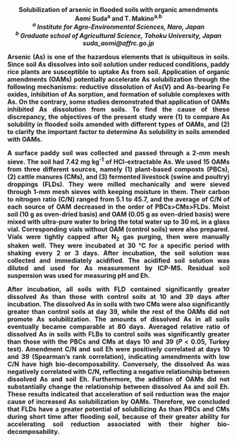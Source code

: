 <center><strong>Solubilization of arsenic in flooded soils with organic amendments <strong>

<center><strong>Aomi Suda<sup>a</sup></strong> and T. Makino<sup>a,b</sup>

<center><i><sup>a</sup> Institute for Agro-Environmental Sciences, Naro, Japan</i>

<center><i><sup>b</sup> Graduate school of Agricultural Science, Tohoku University, Japan</i>

<center><i>suda_aomi@affrc.go.jp</i>

<p style=text-align:justify>Arsenic (As) is one of the hazardous elements that is ubiquitous in
soils. Since soil As dissolves into soil solution under reduced
conditions, paddy rice plants are susceptible to uptake As from soil.
Application of organic amendments (OAMs) potentially accelerate As
solubilization through the following mechanisms: reductive dissolution
of As(V) and As-bearing Fe oxides, inhibition of As sorption, and
formation of soluble complexes with As. On the contrary, some studies
demonstrated that application of OAMs inhibited As dissolution from
soils. To find the cause of these discrepancy, the objectives of the
present study were (1) to compare As solubility in flooded soils amended
with different types of OAMs, and (2) to clarify the important factor to
determine As solubility in soils amended with OAMs.

<p style=text-align:justify>A surface paddy soil was collected and passed through a 2-mm mesh sieve.
The soil had 7.42 mg kg<sup>-1</sup> of HCl-extractable As. We used 15 OAMs from
three different sources, namely (1) plant-based composts (PBCs), (2)
cattle manures (CMs), and (3) fermented livestock (swine and poultry)
droppings (FLDs). They were milled mechanically and were sieved through
1-mm mesh sieves with keeping moisture in them. Their carbon to nitrogen
ratio (C/N) ranged from 5.1 to 45.7, and the average of C/N of each
source of OAM decreased in the order of PBCs&gt;CMs&gt;FLDs. Moist soil
(10 g as oven-dried basis) and OAM (0.05 g as oven-dried basis) were
mixed with ultra-pure water to bring the total water up to 30 mL in a
glass vial. Corresponding vials without OAM (control soils) were also
prepared. Vials were tightly capped after N<sub>2</sub> gas purging, then were
manually shaken well. They were incubated at 30 °C for a specific period
with shaking every 2 or 3 days. After incubation, the soil solution was
collected and immediately acidified. The acidified soil solution was
diluted and used for As measurement by ICP-MS. Residual soil suspension
was used for measuring pH and Eh.

<p style=text-align:justify>After incubation, all soils with FLD contained significantly greater
dissolved As than those with control soils at 10 and 39 days after
incubation. The dissolved As in soils with two CMs were also
significantly greater than control soils at day 39, while the rest of
the OAMs did not promote As solubilization. The amounts of dissolved As
in all soils eventually became comparable at 80 days. Averaged relative
ratio of dissolved As in soils with FLBs to control soils was
significantly greater than those with the PBCs and CMs at days 10 and 39
(<i>P</i> &lt; 0.05, Turkey test). Amendment C/N and soil Eh were positively
correlated at days 10 and 39 (Spearman’s rank correlation), indicating
amendments with low C/N have high bio-decomposability. Conversely, the
dissolved As was negatively correlated with C/N, reflecting a negative
relationship between dissolved As and soil Eh. Furthermore, the addition
of OAMs did not substantially change the relationship between dissolved
As and soil Eh. These results indicated that acceleration of soil
reduction was the major cause of increased As solubilization by OAMs.
Therefore, we concluded that FLDs have a greater potential of
solubilizing As than PBCs and CMs during short time after flooding soil,
because of their greater ability for accelerating soil reduction
associated with their higher bio-decomposability.
